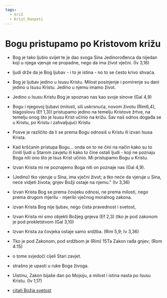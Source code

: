 ```yaml
---
tags: 
  - križ  
  - Krist_Raspeti
---
```

# Bogu pristupamo po Kristovom križu
- Bog je tako ljubio svijet te je dao svoga Sina Jedinorođenca da nijedan koji u njega vjeruje ne propadne, nego da ima život vječni. (Iv 3,16)
- ljudi drže da je Bog ljubav - i to je istina - no to se često krivo shvaća.  
- Bog je ljubav jedino u Isusu Kristu. Milost posinjenje i pomirenje su dani jedino u Isusu Kristu. Jedino u njemu imamo život.
- Jedino u Isusu Kristu Bog je spoznao nas kao svoje sinove (Gal 4,9) 
- Bogu i njegovoj ljubavi (milosti, sili uskrsnuća, novom životu (Rim6,4), blagoslovu (Ef 1,3)) pristupamo jedino na temelju Kristove žrtve, na temelju onog što je Isusu Krist učinio na križu. Sav naš odnos događa se u Kristu, po Kristu i zahvaljujući Kristu
- Posve je različito da li se prema Bogu odnosiš u Kristu ili izvan Isusa Krista.
- Kad kršćanin pristupa Bogu... onda on to ne čini na način kako su to činili ljudi u Starom zavjetu ili kako to čine ostali ljudi - koji ne poznaju Boga niti ono što je Isus Krist učinio. Mi pristupamo Bogu u Kristu.
- Izvan Krista mi ne poznajemo Boga niti on poznaje nas (Gal 4,9).
- (Jedino) tko vjeruje u Sina, ima vječni život; a tko neće da vjeruje u Sina, neće vidjeti života; gnjev Božji ostaje na njemu." (Iv 3,36)
- Izvan Krista Bog se prema čovjeku odnosi, ne prema milosti, nego prema drugom mjerilu - mjerilo vječnog moralnog zakona. <!-- vidi Božja svetost -->
- izvan Krista Bog nije ljubav, nego čista pravednost i svetost, 
- Izvan Krista mi smo objekti Božjeg gnjeva (Ef 2,3) (tko je pod zakonom je pod prokletstvom (Gal 3,10)
- Izvan Krista za čovjeka ostaje samo srdžba. (Rim 5,9; Iv 3,36)
- Tko je pod Zakonom, pod srdžbom je (Rim) 15Ta Zakon rađa gnjev; (Rom 4:15)
- o tome svjedoči cijeli Stari zavjet.
- strašno je upasti u ruke Boga živoga. <!-- daj citate iz Sz-->
- Uistinu, Zakon bijaše dan po Mojsiju, a milost i istina nasta po Isusu Kristu. (Iv 1,17)


 
- [citati Božja svetost](obsidian://open?vault=GitHubObsidianVault&file=0.radna%20mapa%2Fstaro%2F1.Znakovi%20i%20%C4%8Dudesa%20u%20biblijskoj%20pri%C4%8Di%2Fsvetost%20Bo%C5%BEja%20citati)



